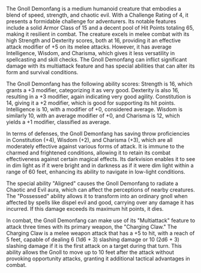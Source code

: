 The Gnoll Demonfang is a medium humanoid creature that embodies a blend of speed, strength, and chaotic evil. With a Challenge Rating of 4, it presents a formidable challenge for adventurers. Its notable features include a solid Armor Class of 15 and a decent pool of Hit Points totaling 65, making it resilient in combat. The creature excels in melee combat with its high Strength and Dexterity scores, both at 16, providing it an effective attack modifier of +5 on its melee attacks. However, it has average Intelligence, Wisdom, and Charisma, which gives it less versatility in spellcasting and skill checks. The Gnoll Demonfang can inflict significant damage with its multiattack feature and has special abilities that can alter its form and survival conditions.

The Gnoll Demonfang has the following ability scores: Strength is 16, which grants a +3 modifier, categorizing it as very good. Dexterity is also 16, resulting in a +3 modifier, again indicating very good agility. Constitution is 14, giving it a +2 modifier, which is good for supporting its hit points. Intelligence is 10, with a modifier of +0, considered average. Wisdom is similarly 10, with an average modifier of +0, and Charisma is 12, which yields a +1 modifier, classified as average.

In terms of defenses, the Gnoll Demonfang has saving throw proficiencies in Constitution (+4), Wisdom (+2), and Charisma (+3), which are all moderately effective against various forms of attack. It is immune to the charmed and frightened conditions, allowing it to retain its combat effectiveness against certain magical effects. Its darkvision enables it to see in dim light as if it were bright and in darkness as if it were dim light within a range of 60 feet, enhancing its ability to navigate in low-light conditions.

The special ability "Aligned" causes the Gnoll Demonfang to radiate a Chaotic and Evil aura, which can affect the perceptions of nearby creatures. The "Possessed" ability allows it to transform into an ordinary gnoll when affected by spells like dispel evil and good, carrying over any damage it has incurred. If this damage exceeds its maximum hit points, it dies.

In combat, the Gnoll Demonfang can make use of its "Multiattack" feature to attack three times with its primary weapon, the "Charging Claw." The Charging Claw is a melee weapon attack that has a +5 to hit, with a reach of 5 feet, capable of dealing 6 (1d6 + 3) slashing damage or 10 (2d6 + 3) slashing damage if it is the first attack on a target during that turn. This ability allows the Gnoll to move up to 10 feet after the attack without provoking opportunity attacks, granting it additional tactical advantages in combat.